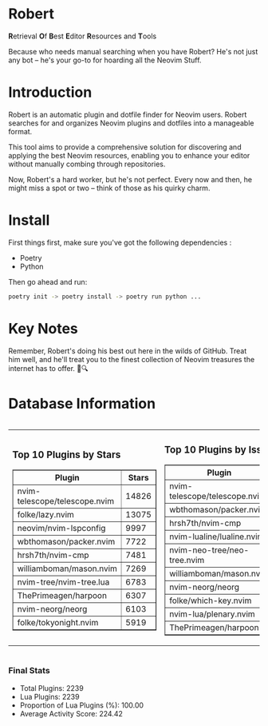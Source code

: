 # Robert

**R**etrieval
**O**f
**B**est
**E**ditor
**R**esources and
**T**ools

Because who needs manual searching when you have Robert?
He's not just any bot – he's your go-to for hoarding all the Neovim Stuff.

# Introduction
Robert is an automatic plugin and dotfile finder for Neovim users. Robert searches for and organizes Neovim plugins and dotfiles into a manageable format.

This tool aims to provide a comprehensive solution for discovering and applying the best Neovim resources, enabling you to enhance your editor without manually combing through repositories.

Now, Robert's a hard worker, but he's not perfect. Every now and then, he might miss a spot or two – think of those as his quirky charm. 

# Install
 First things first, make sure you've got the following dependencies :
  - Poetry 
  - Python 

Then go ahead and run:

```bash
poetry init -> poetry install -> poetry run python ...
```
# Key Notes

Remember, Robert's doing his best out here in the wilds of GitHub. Treat him well, and he'll treat you to the finest collection of Neovim treasures the internet has to offer. 🎩🔍


# Database Information

<div style='display:flex;flex-direction:row;justify-content:space-between;'><table><tr><td><h3>Top 10 Plugins by Stars</h3><table border="1"><tr><th>Plugin</th><th>Stars</th></tr><tr><td>nvim-telescope/telescope.nvim</td><td>14826</td></tr><tr><td>folke/lazy.nvim</td><td>13075</td></tr><tr><td>neovim/nvim-lspconfig</td><td>9997</td></tr><tr><td>wbthomason/packer.nvim</td><td>7722</td></tr><tr><td>hrsh7th/nvim-cmp</td><td>7481</td></tr><tr><td>williamboman/mason.nvim</td><td>7269</td></tr><tr><td>nvim-tree/nvim-tree.lua</td><td>6783</td></tr><tr><td>ThePrimeagen/harpoon</td><td>6307</td></tr><tr><td>nvim-neorg/neorg</td><td>6103</td></tr><tr><td>folke/tokyonight.nvim</td><td>5919</td></tr></table></td><td><h3>Top 10 Plugins by Issues</h3><table border="1"><tr><th>Plugin</th><th>Issues</th></tr><tr><td>nvim-telescope/telescope.nvim</td><td>335</td></tr><tr><td>wbthomason/packer.nvim</td><td>306</td></tr><tr><td>hrsh7th/nvim-cmp</td><td>254</td></tr><tr><td>nvim-lualine/lualine.nvim</td><td>210</td></tr><tr><td>nvim-neo-tree/neo-tree.nvim</td><td>201</td></tr><tr><td>williamboman/mason.nvim</td><td>172</td></tr><tr><td>nvim-neorg/neorg</td><td>171</td></tr><tr><td>folke/which-key.nvim</td><td>165</td></tr><tr><td>nvim-lua/plenary.nvim</td><td>129</td></tr><tr><td>ThePrimeagen/harpoon</td><td>112</td></tr></table></td><td><h3>Top 10 Plugins by Forks</h3><table border="1"><tr><th>Plugin</th><th>Forks</th></tr><tr><td>neovim/nvim-lspconfig</td><td>2033</td></tr><tr><td>nvim-telescope/telescope.nvim</td><td>810</td></tr><tr><td>nvim-tree/nvim-tree.lua</td><td>601</td></tr><tr><td>nvim-lualine/lualine.nvim</td><td>456</td></tr><tr><td>folke/tokyonight.nvim</td><td>388</td></tr><tr><td>hrsh7th/nvim-cmp</td><td>372</td></tr><tr><td>ThePrimeagen/harpoon</td><td>351</td></tr><tr><td>folke/lazy.nvim</td><td>313</td></tr><tr><td>jackMort/ChatGPT.nvim</td><td>308</td></tr><tr><td>nvimdev/lspsaga.nvim</td><td>283</td></tr></table></td></tr></table></div>

### Final Stats
- Total Plugins: 2239
- Lua Plugins: 2239
- Proportion of Lua Plugins (%): 100.00
- Average Activity Score: 224.42

